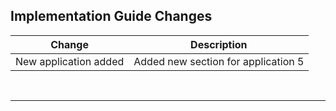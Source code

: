 <div class="bars-blg-expander">
<div class="bars-blg-expander-entry" id="v1.1.0">

## Implementation Guide Changes

| Change                                           | Description                             |
|--------------------------------------------------|-----------------------------------------|
| New application added                            | Added new section for application 5     |

<p>
<br>
<hr>

</div>
</div>